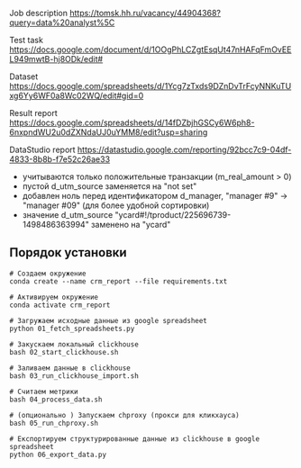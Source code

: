 Job description https://tomsk.hh.ru/vacancy/44904368?query=data%20analyst%5C

Test task https://docs.google.com/document/d/1OOgPhLCZgtEsqUt47nHAFqFmOvEEL949mwtB-hj8ODk/edit#

Dataset https://docs.google.com/spreadsheets/d/1Ycg7zTxds9DZnDvTrFcyNNKuTUxg6Yy6WF0a8Wc02WQ/edit#gid=0

Result report https://docs.google.com/spreadsheets/d/14fDZbjhGSCy6W6ph8-6nxpndWU2u0dZXNdaUJ0uYMM8/edit?usp=sharing

DataStudio report https://datastudio.google.com/reporting/92bcc7c9-04df-4833-8b8b-f7e52c26ae33

* учитываются только положительные транзакции (m_real_amount > 0)
* пустой d_utm_source заменяется на "not set"
* добавлен ноль перед идентификатором d_manager, "manager #9" -> "manager #09" (для более удобной сортировки)
* значение d_utm_source "ycard#!/tproduct/225696739-1498486363994" заменено на "ycard"

## Порядок установки

```
# Создаем окружение
conda create --name crm_report --file requirements.txt

# Активируем окружение
conda activate crm_report

# Загружаем исходные данные из google spreadsheet
python 01_fetch_spreadsheets.py

# Закускаем локальный clickhouse
bash 02_start_clickhouse.sh

# Заливаем данные в clickhouse
bash 03_run_clickhouse_import.sh

# Считаем метрики
bash 04_process_data.sh

# (опционально ) Запускаем chproxy (прокси для кликхауса)
bash 05_run_chproxy.sh

# Експортируем структурированные данные из clickhouse в google spreadsheet
python 06_export_data.py
```
